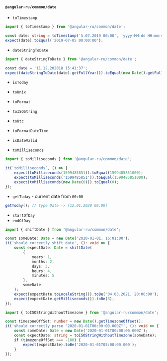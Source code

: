 #### `@angular-ru/common/date`

-   `toTimestamp`

```ts
import { toTimestamp } from '@angular-ru/common/date';

const date: string = toTimestamp('5.07.2019 00:00', 'yyyy-MM-dd HH:mm:ss');
expect(date).toEqual('2019-07-05 00:00:00');
```

-   `dateStringToDate`

```ts
import { dateStringToDate } from '@angular-ru/common/date';

const date = '11.12.202018 15:41:37';
expect(dateStringToDate(date).getFullYear()).toEqual(new Date().getFullYear());
```

-   `isToday`
-   `toUnix`
-   `toFormat`
-   `toISOString`
-   `toUtc`
-   `toFormatDateTime`
-   `isDateValid`

-   `toMilliseconds`

```ts
import { toMilliseconds } from '@angular-ru/common/date';

it(`toMilliseconds`, () => {
    expect(toMilliseconds(1599485851)).toEqual(1599485851000);
    expect(toMilliseconds('1599485851')).toEqual(1599485851000);
    expect(toMilliseconds(new Date(0))).toEqual(0);
});
```

-   `getToday` - current date from `00:00`

```ts
getToday(); // type Date -> [12.01.2020 00:00]
```

-   `startOfDay`
-   `endOfDay`

```ts
import { shiftDate } from '@angular-ru/common/date';

const someDate: Date = new Date('2020-01-01, 16:01:00');
it('should correctly shift date', (): void => {
    const expectDate: Date = shiftDate(
        {
            years: 1,
            months: 2,
            days: 3,
            hours: 4,
            minutes: 5
        },
        someDate
    );
    expect(expectDate.toLocaleString()).toBe('04.03.2021, 20:06:00');
    expect(expectDate.getMilliseconds()).toBe(8);
});
```

```ts
import { toISOStringWithoutTimezone } from '@angular-ru/common/date';

const timezoneOffSet: number = new Date().getTimezoneOffset();
it('should correctly parse "2020-01-01T00:00:00.000Z"', (): void => {
    const someDate: Date = new Date('2020-01-01T00:00:00.000Z');
    const expectDate: string = toISOStringWithoutTimezone(someDate);
    if (timezoneOffSet === -180) {
        expect(expectDate).toBe('2020-01-01T03:00:00.000');
    }
});
```
